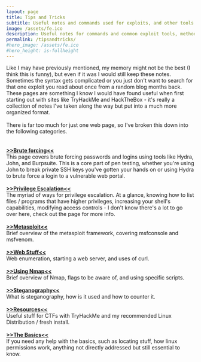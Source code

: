 ```yaml
---
layout: page
title: Tips and Tricks
subtitle: Useful notes and commands used for exploits, and other tools and methods that have proven helpful
image: /assets/fe.ico
description: Useful notes for commands and common exploit tools, methods that have proven useful.
permalink: /tipsandtricks/
#hero_image: /assets/fe.ico
#hero_height: is-fullheight
---
```


Like I may have previously mentioned, my memory might not be the best (I think this is funny), but even if it was I would still keep these notes. Sometimes the syntax gets complicated or you just don't want to search for that one exploit you read about once from a random blog months back. These pages are something I know I would have found useful when first starting out with sites like TryHackMe and HackTheBox - it's really a collection of notes I've taken along the way but put into a much more organized format.
<br><br>
There is far too much for just one web page, so I've broken this down into the following categories.
<br><br>
<br>
[**>>Brute forcing<<**](/tipsandtricks/bruteforcing/)<br>
This page covers brute forcing passwords and logins using tools like Hydra, John, and Burpsuite. This is a core part of pen testing, whether you're using John to break private SSH keys you've gotten your hands on or using Hydra to brute force a login to a vulnerable web portal.
<br><br>
[**>>Privilege Escalation<<**](/tipsandtricks/privilegeescalation/)<br>
The myriad of ways for privilege escalation. At a glance, knowing how to list files / programs that have higher privileges, increasing your shell's capabilities, modifying access controls - I don't know there's a lot to go over here, check out the page for more info. 
<br><br>
[**>>Metasploit<<**](/tipsandtricks/metasploit/)<br>
Brief overview of the metasploit framework, covering msfconsole and msfvenom.
<br><br>
[**>>Web Stuff<<**](/tipsandtricks/webstuff/)<br>
Web enumeration, starting a web server, and uses of curl.
<br><br>
[**>>Using Nmap<<**](/tipsandtricks/usingnmap/)<br>
Brief overview of Nmap, flags to be aware of, and using specific scripts.
<br><br>
[**>>Steganography<<**](/tipsandtricks/steganography/)<br>
What is steganography, how is it used and how to counter it.
<br><br>
[**>>Resources<<**](/tipsandtricks/resources/)<br>
Useful stuff for CTFs with TryHackMe and my recommended Linux Distribution / fresh install.<br><br>
[**>>The Basics<<**](/tipsandtricks/thebasics/)<br>
If you need any help with the basics, such as locating stuff, how linux permissions work, anything not directly addressed but still essential to know.













